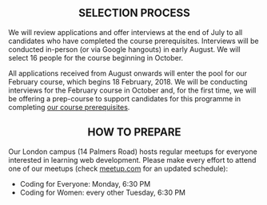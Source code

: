 <h2 align='center'>SELECTION PROCESS</h2>

We will review applications and offer interviews at the end of July to all candidates who have completed the course prerequisites. Interviews will be conducted in-person (or via Google hangouts) in early August. We will select 16 people for the course beginning in October.

All applications received from August onwards will enter the pool for our February course, which begins 18 February, 2018. We will be conducting interviews for the February course in October and, for the first time, we will be offering a prep-course to support candidates for this programme in completing [our course prerequisites](./prerequisites).

<h2 align='center'>HOW TO PREPARE</h2>

Our London campus (14 Palmers Road) hosts regular meetups for everyone interested in learning web development. Please make every effort to attend one of our meetups (check [meetup.com](https://www.meetup.com/founderscoders/) for an updated schedule):

+ Coding for Everyone: Monday, 6:30 PM
+ Coding for Women: every other Tuesday, 6:30 PM
